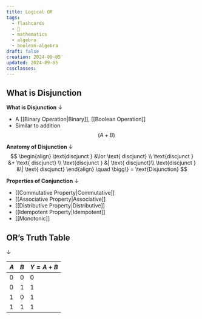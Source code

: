```yaml
---
title: Logical OR
tags:
  - flashcards
  - 🌱
  - mathematics
  - algebra
  - boolean-algebra
draft: false
creation: 2024-09-05
updated: 2024-09-05
cssclasses: 
---
```


## What is Disjunction

**What is Disjunction**
↓
- A [[Binary Operation|Binary]],  [[Boolean Operation]]
- Similar to addition
$$(A+B)$$
<!--SR:!2024-12-13,25,290-->

**Anatomy of Disjunction**
↓
$$
\begin{align}
\text{discjunct } &\lor \text{ discjunct} \\
\text{discjunct } &+ \text{ discjunct} \\
\text{discjunct } &| \text{ discjunct}\\
\text{discjunct } &\| \text{ discjunct}
\end{align}
\quad \bigg\} = \text{Disjunction}
$$
<!--SR:!2024-12-13,4,273-->

**Properties of Conjunction**
↓
- [[Commutative Property|Commutative]]
- [[Associative Property|Associative]]
- [[Distributive Property|Distributive]]
- [[Idempotent Property|Idempotent]]
- [[Monotonic]]
<!--SR:!2024-12-13,4,273-->


## OR’s Truth Table
↓
<!--SR:!2024-12-12,3,254-->

| $A$ | $B$ | $Y=A+B$ |
| --- | --- | ------- |
| $0$ | $0$ | $0$     |
| $0$ | $1$ | $1$     |
| $1$ | $0$ | $1$     |
| 1   | 1   | $1$     |
